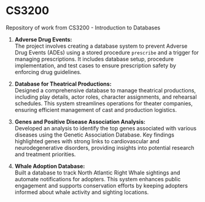 # CS3200
Repository of work from CS3200 - Introduction to Databases

1. **Adverse Drug Events:**  
   The project involves creating a database system to prevent Adverse Drug Events (ADEs) using a stored procedure `prescribe` and a trigger for managing prescriptions. It includes database setup, procedure implementation, and test cases to ensure prescription safety by enforcing drug guidelines.

2. **Database for Theatrical Productions:**  
   Designed a comprehensive database to manage theatrical productions, including play details, actor roles, character assignments, and rehearsal schedules. This system streamlines operations for theater companies, ensuring efficient management of cast and production logistics.

3. **Genes and Positive Disease Association Analysis:**  
   Developed an analysis to identify the top genes associated with various diseases using the Genetic Association Database. Key findings highlighted genes with strong links to cardiovascular and neurodegenerative disorders, providing insights into potential research and treatment priorities.

4. **Whale Adoption Database:**  
   Built a database to track North Atlantic Right Whale sightings and automate notifications for adopters. This system enhances public engagement and supports conservation efforts by keeping adopters informed about whale activity and sighting locations.
